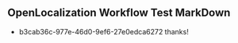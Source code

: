 ## OpenLocalization Workflow Test MarkDown

* b3cab36c-977e-46d0-9ef6-27e0edca6272 
thanks!



<!--HONumber=Feb16_HO3-->
